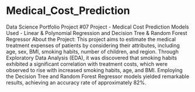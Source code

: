 # Medical_Cost_Prediction
Data Science Portfolio Project #07
Project - Medical Cost Prediction
Models Used - Linear & Polynomial Regression and Decision Tree & Random Forest Regressor
About the Project:
This project aims to estimate the medical treatment expenses of patients by considering their attributes, including age, sex, BMI, smoking habits, number of children, and region. Through Exploratory Data Analysis (EDA), it was discovered that smoking habits exhibited a significant correlation with treatment costs, which were observed to rise with increased smoking habits, age, and BMI. Employing the Decision Tree and Random Forest Regressor models yielded remarkable results, achieving an accuracy rate of approximately 82%.
